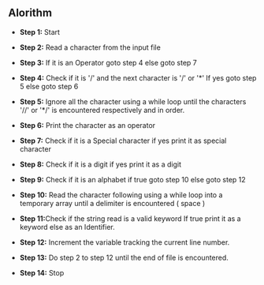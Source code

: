 ## Alorithm

* <b>Step 1:</b> Start

* <b>Step 2:</b> Read a character from the input file
* <b>Step 3:</b> If it is an Operator goto step 4 else goto step 7 
* <b>Step 4:</b> Check if it is '/' and the next character is '/' or '*' If yes goto step 5 else goto step 6
* <b>Step 5:</b> Ignore all the character using a while loop until the characters '//' or '*/' is encountered respectively and in order.
* <b>Step 6:</b> Print the character as an operator
* <b>Step 7:</b> Check if it is a Special character if yes print it as special character
* <b>Step 8:</b> Check if it is a digit if yes print it as a digit
* <b>Step 9:</b> Check if it is an alphabet if true goto step 10 else goto step 12
* <b>Step 10:</b> Read the character following using a while loop into a temporary array until a delimiter is encountered ( space )
* <b>Step 11:</b>Check if the string read is a valid keyword If true print it as a keyword else as an Identifier.
* <b>Step 12:</b> Increment the variable tracking the current line number.
* <b>Step 13:</b> Do step 2 to step 12 until the end of file is encountered.
* <b>Step 14:</b> Stop
